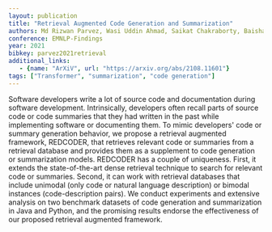 ```yaml
---
layout: publication
title: "Retrieval Augmented Code Generation and Summarization"
authors: Md Rizwan Parvez, Wasi Uddin Ahmad, Saikat Chakraborty, Baishakhi Ray, Kai-Wei Chang
conference: EMNLP-Findings
year: 2021
bibkey: parvez2021retrieval
additional_links:
   - {name: "ArXiV", url: "https://arxiv.org/abs/2108.11601"}
tags: ["Transformer", "summarization", "code generation"]
---
```

Software developers write a lot of source code and documentation during software development. Intrinsically, developers often recall parts of source code or code summaries that they had written in the past while implementing software or documenting them. To mimic developers' code or summary generation behavior, we propose a retrieval augmented framework, REDCODER, that retrieves relevant code or summaries from a retrieval database and provides them as a supplement to code generation or summarization models. REDCODER has a couple of uniqueness. First, it extends the state-of-the-art dense retrieval technique to search for relevant code or summaries. Second, it can work with retrieval databases that include unimodal (only code or natural language description) or bimodal instances (code-description pairs). We conduct experiments and extensive analysis on two benchmark datasets of code generation and summarization in Java and Python, and the promising results endorse the effectiveness of our proposed retrieval augmented framework. 
